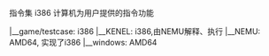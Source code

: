 
指令集 i386
计算机为用户提供的指令功能


|__game/testcase: i386
|__KENEL: i386,由NEMU解释、执行
|__NEMU: AMD64, 实现了i386
|__windows: AMD64


